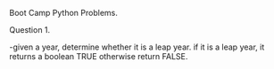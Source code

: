 Boot Camp Python Problems.

Question 1.

-given a year, determine whether it is a leap year. if it is a leap year, it returns
 a boolean TRUE otherwise return FALSE.



